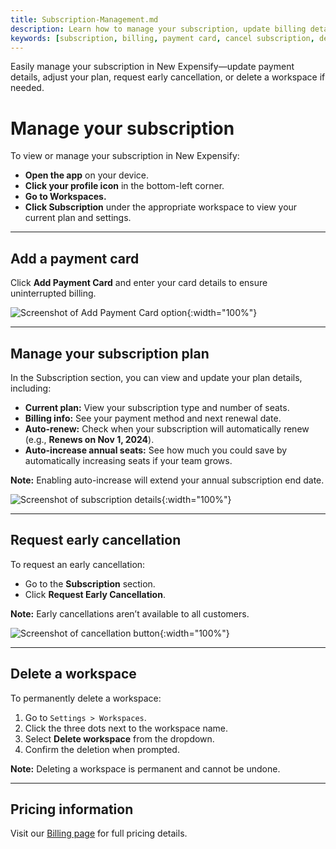 ```yaml
---
title: Subscription-Management.md
description: Learn how to manage your subscription, update billing details, cancel early, or delete a workspace in New Expensify.
keywords: [subscription, billing, payment card, cancel subscription, delete workspace, remove workspace, subscription settings]
---
```

<div id="new-expensify" markdown="1">

Easily manage your subscription in New Expensify—update payment details, adjust your plan, request early cancellation, or delete a workspace if needed.

# Manage your subscription

To view or manage your subscription in New Expensify:

- **Open the app** on your device.
- **Click your profile icon** in the bottom-left corner.
- **Go to Workspaces.**
- **Click Subscription** under the appropriate workspace to view your current plan and settings.

---

## Add a payment card

Click **Add Payment Card** and enter your card details to ensure uninterrupted billing.

![Screenshot of Add Payment Card option]({{site.url}}/assets/images/ExpensifyHelp-Subscription-Default.png){:width="100%"}

---

## Manage your subscription plan

In the Subscription section, you can view and update your plan details, including:

- **Current plan:** View your subscription type and number of seats.
- **Billing info:** See your payment method and next renewal date.
- **Auto-renew:** Check when your subscription will automatically renew (e.g., **Renews on Nov 1, 2024**).
- **Auto-increase annual seats:** See how much you could save by automatically increasing seats if your team grows.

**Note:** Enabling auto-increase will extend your annual subscription end date.

![Screenshot of subscription details]({{site.url}}/assets/images/ExpensifyHelp-Subscription-Details.png){:width="100%"}

---

## Request early cancellation

To request an early cancellation:

- Go to the **Subscription** section.
- Click **Request Early Cancellation**.

**Note:** Early cancellations aren’t available to all customers.

![Screenshot of cancellation button]({{site.url}}/assets/images/ExpensifyHelp-Subscription-Billing.png){:width="100%"}

---

## Delete a workspace

To permanently delete a workspace:

1. Go to `Settings > Workspaces`.
2. Click the three dots next to the workspace name.
3. Select **Delete workspace** from the dropdown.
4. Confirm the deletion when prompted.

**Note:** Deleting a workspace is permanent and cannot be undone.

---

## Pricing information

Visit our [Billing page](https://help.expensify.com/new-expensify/hubs/billing-and-subscriptions/) for full pricing details.

</div>
